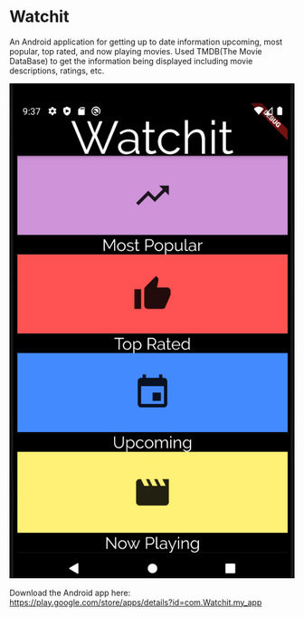 # Watchit

An Android application for getting up to date information upcoming, most popular, top rated, and now playing movies.
Used TMDB(The Movie DataBase) to get the information being displayed including movie descriptions, ratings, etc.

![landing page](https://github.com/KennethVelarde/Watchit/blob/master/img_/Screen%20Shot%202020-04-10%20at%209.37.30%20PM.png)


Download the Android app here:
https://play.google.com/store/apps/details?id=com.Watchit.my_app
